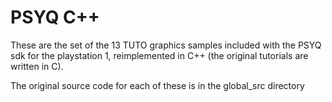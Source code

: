 # PSYQ C++

These are the set of the 13 TUTO graphics samples included with the PSYQ sdk for the
playstation 1, reimplemented in C++ (the original tutorials are written in C).

The original source code for each of these is in the global_src directory

